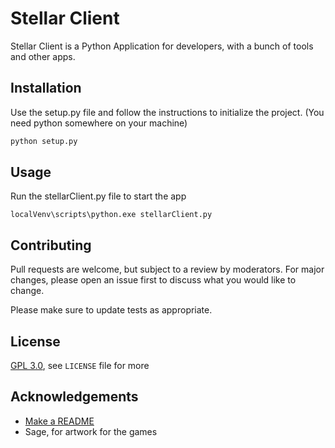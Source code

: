# Stellar Client

Stellar Client is a Python Application for developers, with a bunch of tools and other apps.

## Installation

Use the setup.py file and follow the instructions to initialize the project. (You need python somewhere on your machine)

```bash
python setup.py
```

## Usage

Run the stellarClient.py file to start the app

```bask
localVenv\scripts\python.exe stellarClient.py
```

## Contributing

Pull requests are welcome, but subject to a review by  moderators. For major changes, please open an issue first to discuss what you would like to change.

Please make sure to update tests as appropriate.

## License

[GPL 3.0](https://choosealicense.com/licenses/gpl-3.0/), see `LICENSE` file for more

## Acknowledgements

 - [Make a README](https://www.makeareadme.com/)
 - Sage, for artwork for the games
